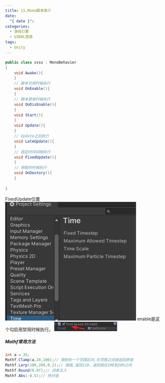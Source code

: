 ```yaml
---
title: 11.Mono脚本简介
date:
  "{ date }": 
categories:
  - 游戏引擎
  - U3DOL悠游
tags:
  - Unity
---
```


```C#
public class ssss : MonoBehavier
{
	void Awake(){
	}
	// 脚本可用时候执行
	void OnEnable(){
	}
	// 脚本禁用时候执行
	void OnDisEnable(){
	}
	void Start(){
	}
	void Update(){
	}
	// Update之后执行
	void LateUpdate(){
	}
	// 固定时间间隔执行
	void FixedUpdate(){
	}
	// 销毁的时候执行
	void OnDestory(){
	}

}
```
FixedUpdate位置
![](../../../img/beishang20250120220057470.png)
enable是这个勾启用禁用时候执行。
![](../../../img/beishang20250120215922026.png)
##### Mathf常用方法
```C#
int a = 35;
Mathf.Clamp(a,20,100);// 限制在一个范围区间,在范围之间就返回原值
Mathf.Lerp(100,200,0.2);// 插值,返回120，返回值在100到200之间
Mathf.Round(0.8f);// 四舍五入
Mathf.Abs(-0.5);// 绝对值
```